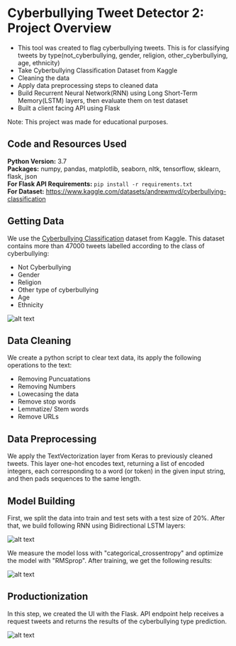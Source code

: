 # Cyberbullying Tweet Detector 2: Project Overview  
* This tool was created to flag cyberbullying tweets. This is for classifying tweets by type(not_cyberbullying, gender, religion, other_cyberbullying, age, ethnicity)
* Take Cyberbullying Classification Dataset from Kaggle
* Cleaning the data
* Apply data preprocessing steps to cleaned data
* Build Recurrent Neural Network(RNN) using Long Short-Term Memory(LSTM) layers, then evaluate them on test dataset
* Built a client facing API using Flask 

Note: This project was made for educational purposes.

## Code and Resources Used 
**Python Version:** 3.7  
**Packages:** numpy, pandas, matplotlib, seaborn, nltk, tensorflow, sklearn, flask, json  
**For Flask API Requirements:**  ```pip install -r requirements.txt```  
**For Dataset:** https://www.kaggle.com/datasets/andrewmvd/cyberbullying-classification

## Getting Data
We use the <a href="https://www.kaggle.com/datasets/andrewmvd/cyberbullying-classification">Cyberbullying Classification</a> dataset from Kaggle. This dataset contains more than 47000 tweets labelled according to the class of cyberbullying:
* Not Cyberbullying
* Gender
* Religion
* Other type of cyberbullying
* Age
* Ethnicity

![alt text](https://github.com/polaternez/cyberbullying_tweets_proj_v2/blob/documentation/images/cyberbullying_type_counts.jpg "Cyberbullying Type Counts")


## Data Cleaning
We create a python script to clear text data, its apply the following operations to the text:
* Removing Puncuatations
* Removing Numbers
* Lowecasing the data
* Remove stop words
* Lemmatize/ Stem words
* Remove URLs

## Data Preprocessing
We apply the TextVectorization layer from Keras to previously cleaned tweets. This layer one-hot encodes text, returning a list of encoded integers, each corresponding to a word (or token) in the given input string, and then pads sequences to the same length.


## Model Building 

First, we split the data into train and test sets with a test size of 20%. After that, we build following RNN using Bidirectional LSTM layers:

![alt text](https://github.com/polaternez/cyberbullying_tweets_proj_v2/blob/documentation/images/model.png "LSTM Model")

We measure the model loss with "categorical_crossentropy" and optimize the model with "RMSprop". After training, we get the following results:

![alt text](https://github.com/polaternez/cyberbullying_tweets_proj_v2/blob/documentation/images/results.jpg "Model Performances")

## Productionization 
In this step, we created the UI with the Flask. API endpoint help receives a request tweets and returns the results of the cyberbullying type prediction.

![alt text](https://github.com/polaternez/cyberbullying_tweets_proj_v2/blob/documentation/images/flask-api.png "Cyberbullying Tweet Detector 2")







